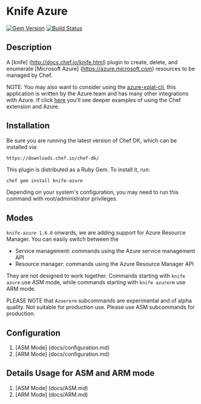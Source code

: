 # Knife Azure

[![Gem Version](https://badge.fury.io/rb/knife-azure.svg)](https://rubygems.org/gems/knife-azure)
[![Build Status](https://travis-ci.org/chef/knife-azure.svg?branch=master)](https://travis-ci.org/chef/knife-azure)

## Description
A [knife] (http://docs.chef.io/knife.html) plugin to create, delete, and enumerate
[Microsoft Azure] (https://azure.microsoft.com) resources to be managed by Chef.

NOTE: You may also want to consider using the [azure-xplat-cli](https://github.com/Azure/azure-xplat-cli),
this application is written by the Azure team and has many other integrations with
Azure. If click [here](https://github.com/chef-partners/azure-chef-extension/blob/master/examples/azure-xplat-cli-examples.md)
you'll see deeper examples of using the Chef extension and Azure.

## Installation
Be sure you are running the latest version of Chef DK, which can be installed
via:

    https://downloads.chef.io/chef-dk/

This plugin is distributed as a Ruby Gem. To install it, run:

```bash
chef gem install knife-azure
```

Depending on your system's configuration, you may need to run this command
with root/administrator privileges.

## Modes
`knife-azure 1.6.0` onwards, we are adding support for Azure Resource Manager. You can easily switch between the

* Service management: commands using the Azure service management API
* Resource manager: commands using the Azure Resource Manager API

They are not designed to work together. Commands starting with `knife azure` use ASM mode, while commands starting with `knife azurerm` use ARM mode.

PLEASE NOTE that `Azuererm` subcommands are experimental and of alpha quality. Not suitable for production use. Please use ASM subcommands for production.

## Configuration
1. [ASM Mode] (docs/configuration.md)
2. [ARM Mode] (docs/configuration.md)

## Details Usage for ASM and ARM mode

1. [ASM Mode] (docs/ASM.md)
2. [ARM Mode] (docs/ARM.md)
